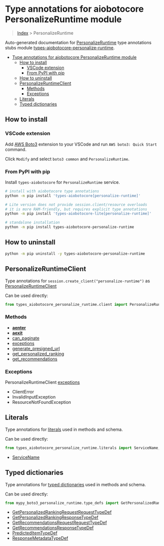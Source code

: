 <a id="type-annotations-for-aiobotocore-personalizeruntime-module"></a>

# Type annotations for aiobotocore PersonalizeRuntime module

> [Index](..) > PersonalizeRuntime

Auto-generated documentation for
[PersonalizeRuntime](https://boto3.amazonaws.com/v1/documentation/api/latest/reference/services/personalize-runtime.html#PersonalizeRuntime)
type annotations stubs module
[types-aiobotocore-personalize-runtime](https://pypi.org/project/types-aiobotocore-personalize-runtime/).

- [Type annotations for aiobotocore PersonalizeRuntime module](#type-annotations-for-aiobotocore-personalizeruntime-module)
  - [How to install](#how-to-install)
    - [VSCode extension](#vscode-extension)
    - [From PyPI with pip](#from-pypi-with-pip)
  - [How to uninstall](#how-to-uninstall)
  - [PersonalizeRuntimeClient](#personalizeruntimeclient)
    - [Methods](#methods)
    - [Exceptions](#exceptions)
  - [Literals](#literals)
  - [Typed dictionaries](#typed-dictionaries)

<a id="how-to-install"></a>

## How to install

<a id="vscode-extension"></a>

### VSCode extension

Add
[AWS Boto3](https://marketplace.visualstudio.com/items?itemName=Boto3typed.boto3-ide)
extension to your VSCode and run `AWS boto3: Quick Start` command.

Click `Modify` and select `boto3 common` and `PersonalizeRuntime`.

<a id="from-pypi-with-pip"></a>

### From PyPI with pip

Install `types-aiobotocore` for `PersonalizeRuntime` service.

```bash
# install with aiobotocore type annotations
python -m pip install 'types-aiobotocore[personalize-runtime]'

# Lite version does not provide session.client/resource overloads
# it is more RAM-friendly, but requires explicit type annotations
python -m pip install 'types-aiobotocore-lite[personalize-runtime]'

# standalone installation
python -m pip install types-aiobotocore-personalize-runtime
```

<a id="how-to-uninstall"></a>

## How to uninstall

```bash
python -m pip uninstall -y types-aiobotocore-personalize-runtime
```

<a id="personalizeruntimeclient"></a>

## PersonalizeRuntimeClient

Type annotations for `session.create_client("personalize-runtime")` as
[PersonalizeRuntimeClient](./client.md)

Can be used directly:

```python
from types_aiobotocore_personalize_runtime.client import PersonalizeRuntimeClient
```

<a id="methods"></a>

### Methods

- [__aenter__](./client.md#__aenter__)
- [__aexit__](./client.md#__aexit__)
- [can_paginate](./client.md#can_paginate)
- [exceptions](./client.md#exceptions)
- [generate_presigned_url](./client.md#generate_presigned_url)
- [get_personalized_ranking](./client.md#get_personalized_ranking)
- [get_recommendations](./client.md#get_recommendations)

<a id="exceptions"></a>

### Exceptions

PersonalizeRuntimeClient [exceptions](./client.md#exceptions)

- ClientError
- InvalidInputException
- ResourceNotFoundException

<a id="literals"></a>

## Literals

Type annotations for [literals](./literals.md) used in methods and schema.

Can be used directly:

```python
from types_aiobotocore_personalize_runtime.literals import ServiceName, ...
```

- [ServiceName](./literals.md#servicename)

<a id="typed-dictionaries"></a>

## Typed dictionaries

Type annotations for [typed dictionaries](./type_defs.md) used in methods and
schema.

Can be used directly:

```python
from mypy_boto3_personalize_runtime.type_defs import GetPersonalizedRankingRequestRequestTypeDef, ...
```

- [GetPersonalizedRankingRequestRequestTypeDef](./type_defs.md#getpersonalizedrankingrequestrequesttypedef)
- [GetPersonalizedRankingResponseTypeDef](./type_defs.md#getpersonalizedrankingresponsetypedef)
- [GetRecommendationsRequestRequestTypeDef](./type_defs.md#getrecommendationsrequestrequesttypedef)
- [GetRecommendationsResponseTypeDef](./type_defs.md#getrecommendationsresponsetypedef)
- [PredictedItemTypeDef](./type_defs.md#predicteditemtypedef)
- [ResponseMetadataTypeDef](./type_defs.md#responsemetadatatypedef)
